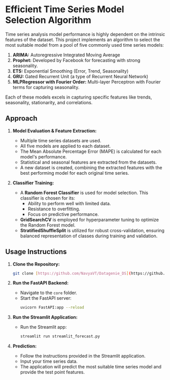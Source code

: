 # Efficient Time Series Model Selection Algorithm

Time series analysis model performance is highly dependent on the intrinsic features of the dataset. This project implements an algorithm to select the most suitable model from a pool of five commonly used time series models:

1.  **ARIMA:** Autoregressive Integrated Moving Average
2.  **Prophet:** Developed by Facebook for forecasting with strong seasonality.
3.  **ETS:** Exponential Smoothing (Error, Trend, Seasonality)
4.  **GRU:** Gated Recurrent Unit (a type of Recurrent Neural Network)
5.  **MLPRegressor with Fourier Order:** Multi-layer Perceptron with Fourier terms for capturing seasonality.

Each of these models excels in capturing specific features like trends, seasonality, stationarity, and correlations.

## Approach

1.  **Model Evaluation & Feature Extraction:**
    * Multiple time series datasets are used.
    * All five models are applied to each dataset.
    * The Mean Absolute Percentage Error (MAPE) is calculated for each model's performance.
    * Statistical and seasonal features are extracted from the datasets.
    * A new dataset is created, combining the extracted features with the best performing model for each original time series.

2.  **Classifier Training:**
    * A **Random Forest Classifier** is used for model selection. This classifier is chosen for its:
        * Ability to perform well with limited data.
        * Resistance to overfitting.
        * Focus on predictive performance.
    * **GridSearchCV** is employed for hyperparameter tuning to optimize the Random Forest model.
    * **StratifiedShuffleSplit** is utilized for robust cross-validation, ensuring balanced representation of classes during training and validation.

## Usage Instructions

1.  **Clone the Repository:**
    ```bash
    git clone [https://github.com/NavyaVT/Datagenie_DS](https://github.com/NavyaVT/Datagenie_DS)
    ```

2.  **Run the FastAPI Backend:**
    * Navigate to the `core` folder.
    * Start the FastAPI server:
        ```bash
        uvicorn FastAPI:app --reload
        ```

3.  **Run the Streamlit Application:**
    * Run the Streamlit app:
        ```bash
        streamlit run streamlit_forecast.py
        ```

4.  **Prediction:**
    * Follow the instructions provided in the Streamlit application.
    * Input your time series data.
    * The application will predict the most suitable time series model and provide the test point features.
